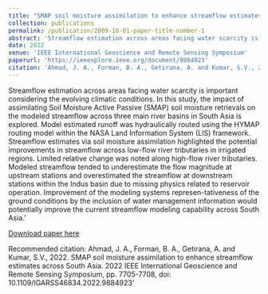 ```yaml
---
title: "SMAP soil moisture assimilation to enhance streamflow estimates across South Asia"
collection: publications
permalink: /publication/2009-10-01-paper-title-number-1
abstract: 'Streamflow estimation across areas facing water scarcity is important considering the evolving climatic conditions. In this study, the impact of assimilating Soil Moisture Active Passive (SMAP) soil moisture retrievals on the modeled streamflow across three main river basins in South Asia is explored. Model estimated runoff was hydraulically routed using the HYMAP routing model within the NASA Land Information System (LIS) framework. Streamflow estimates via soil moisture assimilation highlighted the potential improvements in streamflow across low-flow river tributaries in irrigated regions. Limited relative change was noted along high-flow river tributaries. Modeled streamflow tended to underestimate the flow magnitude at upstream stations and overestimated the streamflow at downstream stations within the Indus basin due to missing physics related to reservoir operation. Improvement of the modeling systems represen-tativeness of the ground conditions by the inclusion of water management information would potentially improve the current streamflow modeling capability across South Asia.'
date: 2022
venue: 'IEEE International Geoscience and Remote Sensing Symposium'
paperurl: 'https://ieeexplore.ieee.org/document/9884923'
citation: 'Ahmad, J. A., Forman, B. A., Getirana, A. and Kumar, S.V., 2022. SMAP soil moisture assimilation to enhance streamflow estimates across South Asia. 2022 IEEE International Geoscience and Remote Sensing Symposium, pp. 7705-7708, doi: 10.1109/IGARSS46834.2022.9884923'
---
```

Streamflow estimation across areas facing water scarcity is important considering the evolving climatic conditions. In this study, the impact of assimilating Soil Moisture Active Passive (SMAP) soil moisture retrievals on the modeled streamflow across three main river basins in South Asia is explored. Model estimated runoff was hydraulically routed using the HYMAP routing model within the NASA Land Information System (LIS) framework. Streamflow estimates via soil moisture assimilation highlighted the potential improvements in streamflow across low-flow river tributaries in irrigated regions. Limited relative change was noted along high-flow river tributaries. Modeled streamflow tended to underestimate the flow magnitude at upstream stations and overestimated the streamflow at downstream stations within the Indus basin due to missing physics related to reservoir operation. Improvement of the modeling systems represen-tativeness of the ground conditions by the inclusion of water management information would potentially improve the current streamflow modeling capability across South Asia.'

[Download paper here](https://ieeexplore.ieee.org/document/9884923)

Recommended citation: Ahmad, J. A., Forman, B. A., Getirana, A. and Kumar, S.V., 2022. SMAP soil moisture assimilation to enhance streamflow estimates across South Asia. 2022 IEEE International Geoscience and Remote Sensing Symposium, pp. 7705-7708, doi: 10.1109/IGARSS46834.2022.9884923'